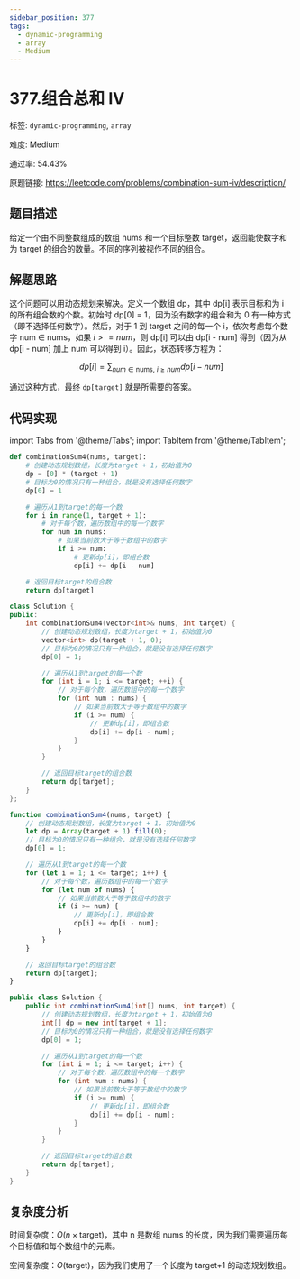 ```yaml
---
sidebar_position: 377
tags:
  - dynamic-programming
  - array
  - Medium
---
```


# 377.组合总和 IV

标签: `dynamic-programming`, `array`

难度: Medium

通过率: 54.43%

原题链接: https://leetcode.com/problems/combination-sum-iv/description/

## 题目描述
给定一个由不同整数组成的数组 nums 和一个目标整数 target，返回能使数字和为 target 的组合的数量。不同的序列被视作不同的组合。

## 解题思路
这个问题可以用动态规划来解决。定义一个数组 dp，其中 dp[i] 表示目标和为 i 的所有组合数的个数。初始时 dp[0] = 1，因为没有数字的组合和为 0 有一种方式（即不选择任何数字）。然后，对于 1 到 target 之间的每一个 i，依次考虑每个数字 num ∈ nums，如果 $i >= num$，则 dp[i] 可以由 dp[i - num] 得到（因为从 dp[i - num] 加上 num 可以得到 i）。因此，状态转移方程为：

$$ dp[i] = \sum_{num \in \text{nums, }i \geq num} dp[i - num] $$

通过这种方式，最终 `dp[target]` 就是所需要的答案。

## 代码实现
import Tabs from '@theme/Tabs';
import TabItem from '@theme/TabItem';

<Tabs>
<TabItem value="python" label="Python">

```python
def combinationSum4(nums, target):
    # 创建动态规划数组，长度为target + 1，初始值为0
    dp = [0] * (target + 1)
    # 目标为0的情况只有一种组合，就是没有选择任何数字
    dp[0] = 1

    # 遍历从1到target的每一个数
    for i in range(1, target + 1):
        # 对于每个数，遍历数组中的每一个数字
        for num in nums:
            # 如果当前数大于等于数组中的数字
            if i >= num:
                # 更新dp[i]，即组合数
                dp[i] += dp[i - num]

    # 返回目标target的组合数
    return dp[target]

```

</TabItem>
<TabItem value="cpp" label="C++">

```cpp
class Solution {
public:
    int combinationSum4(vector<int>& nums, int target) {
        // 创建动态规划数组，长度为target + 1，初始值为0
        vector<int> dp(target + 1, 0);
        // 目标为0的情况只有一种组合，就是没有选择任何数字
        dp[0] = 1;

        // 遍历从1到target的每一个数
        for (int i = 1; i <= target; ++i) {
            // 对于每个数，遍历数组中的每一个数字
            for (int num : nums) {
                // 如果当前数大于等于数组中的数字
                if (i >= num) {
                    // 更新dp[i]，即组合数
                    dp[i] += dp[i - num];
                }
            }
        }

        // 返回目标target的组合数
        return dp[target];
    }
};

```

</TabItem>
<TabItem value="javascript" label="JavaScript">

```javascript
function combinationSum4(nums, target) {
    // 创建动态规划数组，长度为target + 1，初始值为0
    let dp = Array(target + 1).fill(0);
    // 目标为0的情况只有一种组合，就是没有选择任何数字
    dp[0] = 1;

    // 遍历从1到target的每一个数
    for (let i = 1; i <= target; i++) {
        // 对于每个数，遍历数组中的每一个数字
        for (let num of nums) {
            // 如果当前数大于等于数组中的数字
            if (i >= num) {
                // 更新dp[i]，即组合数
                dp[i] += dp[i - num];
            }
        }
    }

    // 返回目标target的组合数
    return dp[target];
}

```

</TabItem>
<TabItem value="java" label="Java">

```java
public class Solution {
    public int combinationSum4(int[] nums, int target) {
        // 创建动态规划数组，长度为target + 1，初始值为0
        int[] dp = new int[target + 1];
        // 目标为0的情况只有一种组合，就是没有选择任何数字
        dp[0] = 1;

        // 遍历从1到target的每一个数
        for (int i = 1; i <= target; i++) {
            // 对于每个数，遍历数组中的每一个数字
            for (int num : nums) {
                // 如果当前数大于等于数组中的数字
                if (i >= num) {
                    // 更新dp[i]，即组合数
                    dp[i] += dp[i - num];
                }
            }
        }

        // 返回目标target的组合数
        return dp[target];
    }
}

```

</TabItem>
</Tabs>

## 复杂度分析
时间复杂度：$O(n \times \text{target})$，其中 n 是数组 nums 的长度，因为我们需要遍历每个目标值和每个数组中的元素。  
  
空间复杂度：$O(\text{target})$，因为我们使用了一个长度为 target+1 的动态规划数组。
